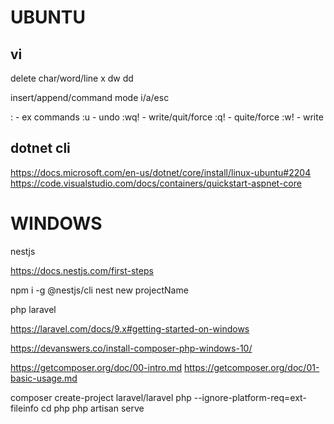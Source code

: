 UBUNTU
============

vi
----------------

delete char/word/line 
x dw dd

insert/append/command mode
i/a/esc

: - ex commands
:u - undo
:wq! - write/quit/force
:q! - quite/force
:w! - write

dotnet cli
----------------
https://docs.microsoft.com/en-us/dotnet/core/install/linux-ubuntu#2204
https://code.visualstudio.com/docs/containers/quickstart-aspnet-core



WINDOWS
==============

nestjs

https://docs.nestjs.com/first-steps

npm i -g @nestjs/cli
nest new projectName

php laravel

https://laravel.com/docs/9.x#getting-started-on-windows

https://devanswers.co/install-composer-php-windows-10/

https://getcomposer.org/doc/00-intro.md
https://getcomposer.org/doc/01-basic-usage.md


composer create-project laravel/laravel php --ignore-platform-req=ext-fileinfo
cd php
php artisan serve

